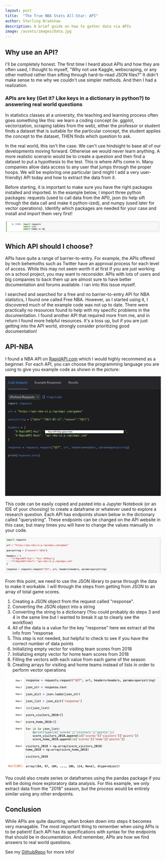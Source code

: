 ```yaml
---
layout: post
title:  "The True NBA Stats All-Star: API"
author: Sterling Bradshaw
description: A brief guide on how to gather data via APIs
image: /assets/images/Data.jpg
---
```


## **Why use an API?**

I'll be completely honest. The first time I heard about APIs and how they are often used, I thought to myself, "Why not use Kaggle, webscraping, or any other method rather than sifting through hard-to-read JSON files?" It didn't make sense to me why we couldn't use simpler methods. And then I had a realization.

### **APIs are key (Get it? Like keys in a dictionary in python?) to answering real world questions**

In statistics classes at a university, the teaching and learning process often goes something like this: we learn a coding concept (ie. ggplot, vectorization, scraping tables from the web), either the professor or student finds a dataset that is suitable for the particular concept, the student applies the concept to the dataset, THEN finds which question to ask.

In the real world, this isn't the case. We can't use hindsight to base all of our developments moving forward. Otherwise we would never learn anything. A more realistic scenario would be to create a question and then find a dataset to put a hypothesis to the test. This is where APIs come in. Many companies allow data access to any user that jumps through the proper hoops. We will be exploring one particular (and might I add a very user-friendly) API today and how to extract the data from it.

Before starting, it is important to make sure you have the right packages installed and imported. In the example below, I import three python packages: requests (used to call data from the API), json (to help sift through the data call and make it python-ized), and numpy (used later for vector operations). Identify which packages are needed for your case and install and import them very first!

![Import](https://raw.githubusercontent.com/sterling-bradshaw/my386blog/main/assets/images/Import.png)



## **Which API should I choose?**

APIs have quite a range of barrier-to-entry. For example, the APIs offered by tech behemoths such as Twitter have an approval process for each level of access. While this may not seem worth it at first if you are just working on a school project, you may want to reconsider. APIs with lots of users and big companies to back them up are almost sure to have better documentation and forums available. I ran into this issue myself.

I searched and searched for a free and no barrier-to-entry API for NBA statistics, I found one called Free NBA. However, as I started using it, I discovered much of the example code was not up to date. There were practically no resources found to help with my specific problems in the documentation. I found another API that required more from me, and in return I found more helpful resources. It's a toss up, but if you are just getting into the API world, strongly consider prioritizing good documentation!

## **API-NBA**

I found a NBA API on [RapidAPI.com](https://rapidapi.com/hub) which I would highly recommend as a beginner. For each API, you can choose the programming language you are using to give you example code as shown in the picture:

![CodeExample](https://raw.githubusercontent.com/sterling-bradshaw/my386blog/main/assets/images/CodeExample.png)

This code can be easily copied and pasted into a Jupyter Notebook (or an IDE of your choosing) to create a dataframe or whatever used to explore a research question. Each API has endpoints shown below in the dictionary called "querystring". These endpoints can be changed on the API website in this case, but many times you will have to change the values manually in your code.

![PythonCode](https://raw.githubusercontent.com/sterling-bradshaw/my386blog/main/assets/images/CodeExamplePython.png)

From this point, we need to use the JSON library to parse through the data to make it workable. I will through the steps from getting from JSON to an array of total game scores.

1. Creating a JSON object from the request called "response".
2. Converting the JSON object into a string
3. Converting the string to a dictionary (You could probably do steps 3 and 4 in the same line but I wanted to break it up to clearly see the workflow)
4. All of the data is a value for the key "response" here we extract all the info from "response
5. This step is not needed, but helpful to check to see if you have the correct number of data points
6. Initializing empty vector for visiting team scores from 2018
7. Initializing empty vector for home team scores from 2018
8. Filling the vectors with each value from each game of the season
9. Creating arrays for visiting and home teams instead of lists in order to perform vector operations

![Steps](https://raw.githubusercontent.com/sterling-bradshaw/my386blog/main/assets/images/Steps.png)

You could also create series or dataframes using the pandas package if you will be doing more exploratory data analysis. For this example, we only  extract data from the "2018" season, but the process would be entirely similar using any other endpoints.

## **Conclusion**

While APIs are quite daunting, when broken down into steps it becomes very managable. The most important thing to remember when using APIs is to be patient! Each API has its specifications with syntax for the endpoints that should be in documentation. And remember, APIs are how we find answers to real world questions.

See my [GithubRepo](https://github.com/sterling-bradshaw/386Project) for more info!